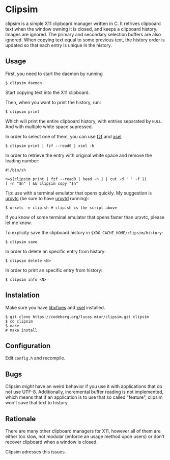 # Clipsim

clipsim is a simple X11 clipboard manager written in C.
It retrives clipboard text when the window owning it is closed,
and keeps a clipboard history.
Images are ignored.
The primary and secondary selection buffers are also ignored.
When copying text equal to some previous text, the history order
is updated so that each entry is unique in the history.

## Usage

First, you need to start the daemon by running
```
$ clipsim daemon
```

Start copying text into the X11 clipboard.

Then, when you want to print the history, run:
```
$ clipsim print
```

Which will print the entire clipboard history,
with entries separated by `NULL`.
And with multiple white space supressed.

In order to select one of them, you can use
[fzf](https://github.com/junegunn/fzf)
and [xsel](https://github.com/kfish/xsel)
```
$ clipsim print | fzf --read0 | xsel -b
```

In order to retrieve the entry with original white space and
remove the leading number:

```
#!/bin/sh

n=$(clipsim print | fzf --read0 | head -n 1 | cut -d ' ' -f 1)
[ -n "$n" ] && clipsim copy "$n"
```

Tip: use with a terminal emulator that opens quickly.
My suggestion is [urxvtc](https://linux.die.net/man/1/urxvtc)
(be sure to have [urxvtd](https://linux.die.net/man/1/urxvtd) running):

```
$ urxvtc -e clip.sh # clip.sh is the script above
```
If you know of some terminal emulator that opens faster than urxvtc,
please let me know.

To explicity save the clipboard history in `$XDG_CACHE_HOME/clipsim/history`:
```
$ clipsim save
```

In order to delete an specific entry from history:
```
$ clipsim delete <N>
```

In order to print an specific entry from history:
```
$ clipsim info <N>
```

## Instalation
Make sure you have [libxfixes](https://gitlab.freedesktop.org/xorg/lib/libxfixes)
and [xsel](https://github.com/kfish/xsel) installed.
```
$ git clone https://codeberg.org/lucas.mior/clipsim.git clipsim
$ cd clipsim
$ make
# make install
```

## Configuration
Edit `config.h` and recompile.

## Bugs
Clipsim *might* have an weird behavior if you use it with applications that do
not use UTF-8.
Additionally, incremental buffer reading is not implemented,
which means that if an application is to use that so called "feature",
clipsim won't save that text to history.

## Rationale
There are many other clipboard managers for X11,
however all of them are either too slow,
not modular (enforce an usage method upon users)
or don't recover clipboard when a window is closed.

Clipsim adresses this issues.
